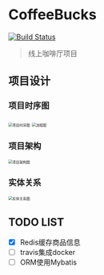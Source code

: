 # CoffeeBucks
[![Build Status](https://travis-ci.com/WheelChen/CoffeeBucks.svg?branch=master)](https://travis-ci.com/WheelChen/CoffeeBucks)

> 线上咖啡厅项目

## 项目设计

### 项目时序图
<img src="https://tva1.sinaimg.cn/large/00831rSTly1gcza1htaw9j30fm0iygn8.jpg" alt="项目时序图" style="zoom:50%;" />

<img src="https://tva1.sinaimg.cn/large/00831rSTly1gczax4ap1jj30880kfdgs.jpg" alt="流程图" style="zoom:50%;" />

### 项目架构
<img src="https://tva1.sinaimg.cn/large/00831rSTly1gczaqzh1cgj30ho0e6myx.jpg" alt="项目架构图" style="zoom:50%;" />

### 实体关系
<img src="https://tva1.sinaimg.cn/large/00831rSTly1gczaw3fr5fj30me0bu75t.jpg" alt="实体关系图" style="zoom:50%;" />


## TODO LIST
- [x] Redis缓存商品信息
- [ ] travis集成docker
- [ ] ORM使用Mybatis